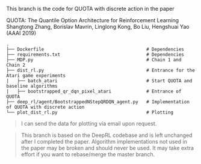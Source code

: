 This branch is the code for QUOTA with discrete action in the paper

QUOTA: The Quantile Option Architecture for Reinforcement Learning \
Shangtong Zhang, Borislav Mavrin, Linglong Kong, Bo Liu, Hengshuai Yao (AAAI 2019)

    .
    ├── Dockerfile                                      # Dependencies
    ├── requirements.txt                                # Dependencies
    ├── MDP.py                                          # Chain 1 and Chain 2 
    ├── dist_rl.py                                      # Entrance for the Atari game experiments
    |   ├── batch_atari                                 # Start QUOTA and baseline algorithms
    |   ├── bootstrapped_qr_dqn_pixel_atari             # Entrance of QUOTA
    ├── deep_rl/agent/BootstrappedNStepQRDQN_agent.py   # Implementation of QUOTA with discrete action
    └── plot_dist_rl.py                                 # Plotting

> I can send the data for plotting via email upon request.

> This branch is based on the DeepRL codebase and is left unchanged after I completed the paper. Algorithm implementations not used in the paper may be broken and should never be used. It may take extra effort if you want to rebase/merge the master branch.
